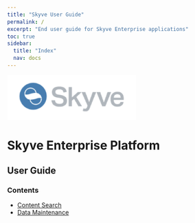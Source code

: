 ```yaml
---
title: "Skyve User Guide"
permalink: /
excerpt: "End user guide for Skyve Enterprise applications"
toc: true
sidebar:
  title: "Index"
  nav: docs
---
```


<img src="docs/media/skyve-logo.png" width="300" style="margin: 0 auto; text-align: center" alt="Skyve logo" />

# Skyve Enterprise Platform
## User Guide

### Contents

* [Content Search](/content-search)
* [Data Maintenance](/data-maintenance)